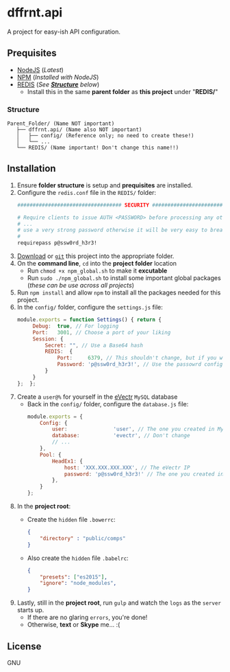 # dffrnt.api
A project for easy-ish API configuration.

## Prequisites
* [NodeJS](https://nodejs.org/en/) (_Latest_)
* [NPM](https://nodejs.org/en/) (_Installed with NodeJS_)
* [REDIS](https://redis.io/download) (_See **[Structure](/#Structure)** below_)
  * Install this in the same **parent folder** as **this project** under "**REDIS/**"
  
### Structure
```
Parent_Folder/ (Name NOT important)
   ├── dffrnt.api/ (Name also NOT important)
   │   ├── config/ (Reference only; no need to create these!)
   │   └── ...
   └── REDIS/ (Name important! Don't change this name!!)
```

## Installation
1. Ensure **folder structure** is setup and **prequisites** are installed.
1. Configure the `redis.conf` file in the `REDIS/` folder:
   ```bash
   ################################## SECURITY ###################################

   # Require clients to issue AUTH <PASSWORD> before processing any other
   # ...
   # use a very strong password otherwise it will be very easy to break.
   #
   requirepass p@ssw0rd_h3r3!
   ```
1. [Download](https://github.com/LeShaunJ/dffrnt.api/archive/master.zip) or [`git`](https://github.com/LeShaunJ/dffrnt.api.git) this project into the appropriate folder.
1. On the **command line**, `cd` into the **project folder** location
   * Run `chmod +x npm_global.sh` to make it **excutable**
   * Run `sudo ./npm_global.sh` to install some important global packages (_these can be use across all projects_)
1. Run `npm install` and allow `npm` to install all the packages needed for this project.
1. In the `config/` folder, configure the `settings.js` file:
   ```javascript
   module.exports = function Settings() { return {
        Debug:  true, // For logging
        Port:   3001, // Choose a port of your liking
        Session: {
            Secret: "", // Use a Base64 hash 
            REDIS:  {
                Port:     6379, // This shouldn't change, but if you want
                Password: 'p@ssw0rd_h3r3!', // Use the passowrd configured in redis.conf
            }
        }
   };  };
   ```
1. Create a `user@%` for yourself in the [eVectr](evectr.com) `MySQL` database
   * Back in the `config/` folder, configure the `database.js` file:
     ```javascript
     module.exports = {
         Config: {
             user:               'user', // The one you created in MySQL
             database:           'evectr', // Don't change
             // ...
         },
         Pool: {
             HeadEx1: {
                 host: 'XXX.XXX.XXX.XXX', // The eVectr IP
                 password: 'p@ssw0rd_h3r3!' // The one you created in MySQL 
             },
         }
     };
     ```
1. In the **project root**: 
   * Create the `hidden` file `.bowerrc`:
   
      ```json
      {
          "directory" : "public/comps"
      }
      ```
   * Also create the `hidden` file `.babelrc`:
   
      ```json
      {
          "presets": ["es2015"],
          "ignore": "node_modules",
      }
      ```
1. Lastly, still in the **project root**, run `gulp` and watch the `logs` as the `server` starts up.
   * If there are no glaring `errors`, you're done!
   * Otherwise, **text** or **Skype** me... :(
   
## License

GNU
